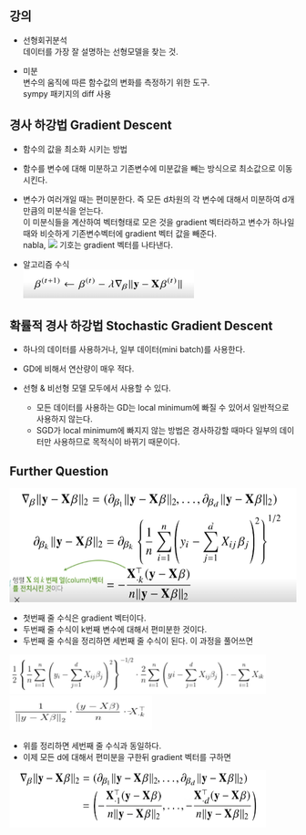 ## 강의  

* 선형회귀분석  
데이터를 가장 잘 설명하는 선형모델을 찾는 것.

* 미분   
변수의 움직에 따른 함수값의 변화를 측정하기 위한 도구.   
sympy 패키지의 diff 사용  


## 경사 하강법 Gradient Descent

* 함수의 값을 최소화 시키는 방법

* 함수를 변수에 대해 미분하고 기존변수에 미분값을 빼는 방식으로 최소값으로 이동시킨다.

* 변수가 여러개일 때는 편미분한다. 즉 모든 d차원의 각 변수에 대해서 미분하여 d개 만큼의 미분식을 얻는다.  
  이 미분식들을 계산하여 벡터형태로 모은 것을 gradient 벡터라하고 변수가 하나일 때와 비슷하게 기존변수벡터에 gradient 벡터 값을 빼준다.  
nabla, <img src="https://render.githubusercontent.com/render/math?math=\nabla"> 기호는 gradient 벡터를 나타낸다.  

* 알고리즘 수식  
    <img src="https://github.com/bitwarrior1/bcaitech/blob/main/new/img/gradient.png"  width="300" height="50">


## 확률적 경사 하강법 Stochastic Gradient Descent

* 하나의 데이터를 사용하거나, 일부 데이터(mini batch)를 사용한다. 

* GD에 비해서 연산량이 매우 적다.

* 선형 & 비선형 모델 모두에서 사용할 수 있다.
  * 모든 데이터를 사용하는 GD는 local minimum에 빠질 수 있어서 일반적으로 사용하지 않는다.  
  * SGD가 local minimum에 빠지지 않는 방법은 경사하강할 때마다 일부의 데이터만 사용하므로 목적식이 바뀌기 때문이다.
  


## Further Question  

<img src="https://github.com/bitwarrior1/bcaitech/blob/main/new/img/partial differentiation.png"  width="600" height="200">

* 첫번째 줄 수식은 gradient 벡터이다.
* 두번째 줄 수식이 k번째 변수에 대해서 편미분한 것이다.
* 두번째 줄 수식을 정리하면 세번째 줄 수식이 된다. 이 과정을 풀어쓰면 

<img src="https://github.com/bitwarrior1/bcaitech/blob/main/new/img/latex1.png"  width="450" height="70">
<img src="https://github.com/bitwarrior1/bcaitech/blob/main/new/img/latex2_LI.jpg"  width="250" height="60">

* 위를 정리하면 세번째 줄 수식과 동일하다.
* 이제 모든 d에 대해서 편미분을 구한뒤 gradient 벡터를 구하면
<img src="https://github.com/bitwarrior1/bcaitech/blob/main/new/img/gradient vector.png"  width="450" height="100">
